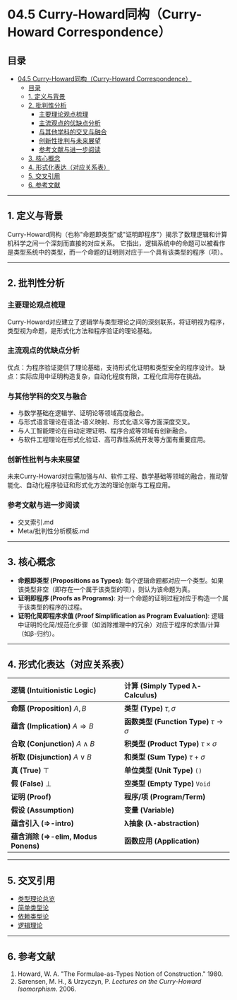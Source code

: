 # 04.5 Curry-Howard同构（Curry-Howard Correspondence）

## 目录

- [04.5 Curry-Howard同构（Curry-Howard Correspondence）](#045-curry-howard同构curry-howard-correspondence)
  - [目录](#目录)
  - [1. 定义与背景](#1-定义与背景)
  - [2. 批判性分析](#2-批判性分析)
    - [主要理论观点梳理](#主要理论观点梳理)
    - [主流观点的优缺点分析](#主流观点的优缺点分析)
    - [与其他学科的交叉与融合](#与其他学科的交叉与融合)
    - [创新性批判与未来展望](#创新性批判与未来展望)
    - [参考文献与进一步阅读](#参考文献与进一步阅读)
  - [3. 核心概念](#3-核心概念)
  - [4. 形式化表达（对应关系表）](#4-形式化表达对应关系表)
  - [5. 交叉引用](#5-交叉引用)
  - [6. 参考文献](#6-参考文献)

---

## 1. 定义与背景

Curry-Howard同构（也称"命题即类型"或"证明即程序"）揭示了数理逻辑和计算机科学之间一个深刻而直接的对应关系。
它指出，逻辑系统中的命题可以被看作是类型系统中的类型，而一个命题的证明则对应于一个具有该类型的程序（项）。

---

## 2. 批判性分析

### 主要理论观点梳理

Curry-Howard对应建立了逻辑学与类型理论之间的深刻联系，将证明视为程序，类型视为命题，是形式化方法和程序验证的理论基础。

### 主流观点的优缺点分析

优点：为程序验证提供了理论基础，支持形式化证明和类型安全的程序设计。
缺点：实际应用中证明构造复杂，自动化程度有限，工程化应用存在挑战。

### 与其他学科的交叉与融合

- 与数学基础在逻辑学、证明论等领域高度融合。
- 与形式语言理论在语法-语义映射、形式化语义等方面深度交叉。
- 与人工智能理论在自动定理证明、程序合成等领域有创新融合。
- 与软件工程理论在形式化验证、高可靠性系统开发等方面有重要应用。

### 创新性批判与未来展望

未来Curry-Howard对应需加强与AI、软件工程、数学基础等领域的融合，推动智能化、自动化程序验证和形式化方法的理论创新与工程应用。

### 参考文献与进一步阅读

- 交叉索引.md
- Meta/批判性分析模板.md

---

## 3. 核心概念

- **命题即类型 (Propositions as Types)**: 每个逻辑命题都对应一个类型。如果该类型非空（即存在一个属于该类型的项），则认为该命题为真。
- **证明即程序 (Proofs as Programs)**: 对一个命题的证明过程对应于构造一个属于该类型的程序的过程。
- **证明化简即程序求值 (Proof Simplification as Program Evaluation)**: 逻辑中证明的化简/规范化步骤（如消除推理中的冗余）对应于程序的求值/计算（如β-归约）。

---

## 4. 形式化表达（对应关系表）

| 逻辑 (Intuitionistic Logic) | 计算 (Simply Typed λ-Calculus) |
| :--- | :--- |
| **命题 (Proposition)** $A, B$ | **类型 (Type)** $\tau, \sigma$ |
| **蕴含 (Implication)** $A \Rightarrow B$ | **函数类型 (Function Type)** $\tau \to \sigma$ |
| **合取 (Conjunction)** $A \land B$ | **积类型 (Product Type)** $\tau \times \sigma$ |
| **析取 (Disjunction)** $A \lor B$ | **和类型 (Sum Type)** $\tau + \sigma$ |
| **真 (True)** $\top$ | **单位类型 (Unit Type)** `()` |
| **假 (False)** $\bot$ | **空类型 (Empty Type)** `Void` |
| **证明 (Proof)** | **程序/项 (Program/Term)** |
| **假设 (Assumption)** | **变量 (Variable)** |
| **蕴含引入 (⇒-intro)** | **λ抽象 (λ-abstraction)** |
| **蕴含消除 (⇒-elim, Modus Ponens)** | **函数应用 (Application)** |

---

## 5. 交叉引用

- [类型理论总览](README.md)
- [简单类型论](04.1_Simple_Type_Theory.md)
- [依赖类型论](04.2_Dependent_Type_Theory.md)
- [逻辑理论](README.md)

---

## 6. 参考文献

1. Howard, W. A. "The Formulae-as-Types Notion of Construction." 1980.
2. Sørensen, M. H., & Urzyczyn, P. *Lectures on the Curry-Howard Isomorphism*. 2006.
